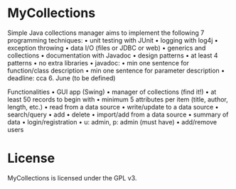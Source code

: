 # MyCollections
Simple Java collections manager aims to implement the following 7 programming techniques:
• unit testing with JUnit
• logging with log4j
• exception throwing
• data I/O (files or JDBC or web)
• generics and collections
• documentation with Javadoc
• design patterns
• at least 4 patterns
• no extra libraries
• javadoc:
• min one sentence for function/class description
• min one sentence for parameter description
• deadline: cca 6. June (to be defined)

Functionalities
• GUI app (Swing)
• manager of collections (find it!)
• at least 50 records to begin with
• minimum 5 attributes per item (title, author, length, etc.)
• read from a data source
• write/update to a data source
• search/query
• add
• delete
• import/add from a data source
• summary of data
• login/registration
• u: admin, p: admin (must have)
• add/remove users


# License
MyCollections is licensed under the GPL v3.
